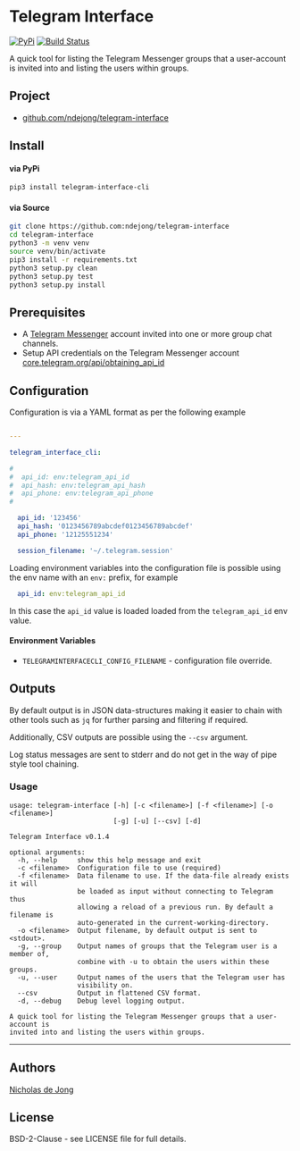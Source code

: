 # Telegram Interface

[![PyPi](https://img.shields.io/pypi/v/telegram-interface-cli.svg)](https://pypi.org/project/telegram-interface-cli/)
[![Build Status](https://api.travis-ci.org/ndejong/telegram-interface.svg?branch=master)](https://travis-ci.org/ndejong/telegram-interface)

A quick tool for listing the Telegram Messenger groups that a user-account is invited into and
listing the users within groups.

## Project
* [github.com/ndejong/telegram-interface](https://github.com/ndejong/telegram-interface)

## Install
#### via PyPi
```bash
pip3 install telegram-interface-cli
```

#### via Source
```bash
git clone https://github.com:ndejong/telegram-interface
cd telegram-interface
python3 -m venv venv
source venv/bin/activate
pip3 install -r requirements.txt
python3 setup.py clean
python3 setup.py test
python3 setup.py install
```

## Prerequisites
* A [Telegram Messenger](https://telegram.org/) account invited into one or more group chat channels.
* Setup API credentials on the Telegram Messenger account [core.telegram.org/api/obtaining_api_id](https://core.telegram.org/api/obtaining_api_id)

## Configuration

Configuration is via a YAML format as per the following example
```yaml

---

telegram_interface_cli:

#
#  api_id: env:telegram_api_id
#  api_hash: env:telegram_api_hash
#  api_phone: env:telegram_api_phone
#

  api_id: '123456'
  api_hash: '0123456789abcdef0123456789abcdef'
  api_phone: '12125551234'

  session_filename: '~/.telegram.session'

```

Loading environment variables into the configuration file is possible using the env name with an 
`env:` prefix, for example
```yaml
  api_id: env:telegram_api_id
``` 
In this case the `api_id` value is loaded loaded from the `telegram_api_id` env value.

#### Environment Variables
* `TELEGRAMINTERFACECLI_CONFIG_FILENAME` - configuration file override.

## Outputs
By default output is in JSON data-structures making it easier to chain with other tools such as `jq` for further parsing 
and filtering if required.

Additionally, CSV outputs are possible using the `--csv` argument. 

Log status messages are sent to stderr and do not get in the way of pipe style tool chaining.



### Usage
```
usage: telegram-interface [-h] [-c <filename>] [-f <filename>] [-o <filename>]
                          [-g] [-u] [--csv] [-d]

Telegram Interface v0.1.4

optional arguments:
  -h, --help     show this help message and exit
  -c <filename>  Configuration file to use (required)
  -f <filename>  Data filename to use. If the data-file already exists it will
                 be loaded as input without connecting to Telegram thus
                 allowing a reload of a previous run. By default a filename is
                 auto-generated in the current-working-directory.
  -o <filename>  Output filename, by default output is sent to <stdout>.
  -g, --group    Output names of groups that the Telegram user is a member of,
                 combine with -u to obtain the users within these groups.
  -u, --user     Output names of the users that the Telegram user has
                 visibility on.
  --csv          Output in flattened CSV format.
  -d, --debug    Debug level logging output.

A quick tool for listing the Telegram Messenger groups that a user-account is
invited into and listing the users within groups.
```

****

## Authors
[Nicholas de Jong](https://nicholasdejong.com)

## License
BSD-2-Clause - see LICENSE file for full details.
